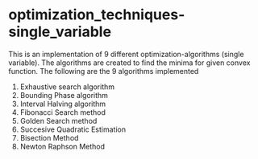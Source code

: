 # optimization_techniques-single_variable
This is an implementation of 9 different optimization-algorithms (single variable). The algorithms are created to find the minima for given convex function.
The following are the 9 algorithms implemented
1) Exhaustive search algorithm
2) Bounding Phase algorithm
3) Interval Halving algorithm
4) Fibonacci Search method
5) Golden Search method
6) Succesive Quadratic Estimation
7) Bisection Method
8) Newton Raphson Method
